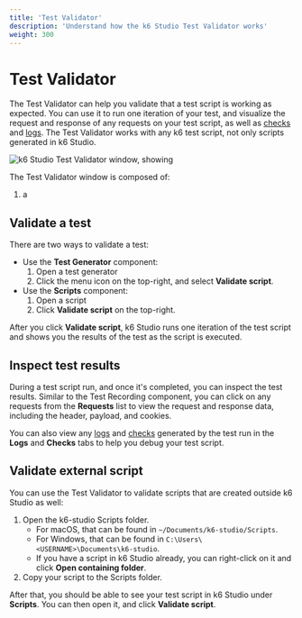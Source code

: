 ```yaml
---
title: 'Test Validator'
description: 'Understand how the k6 Studio Test Validator works'
weight: 300
---
```


# Test Validator

The Test Validator can help you validate that a test script is working as expected. You can use it to run one iteration of your test, and visualize the request and response of any requests on your test script, as well as [checks](https://grafana.com/docs/k6/latest/using-k6/checks/) and [logs](https://grafana.com/docs/grafana-cloud/testing/k6/analyze-results/inspect-test-results/inspect-logs/). The Test Validator works with any k6 test script, not only scripts generated in k6 Studio.

![k6 Studio Test Validator window, showing ](/media/docs/k6-studio/screenshot-k6-studio-test-validator.png)

The Test Validator window is composed of:

1. a

## Validate a test

There are two ways to validate a test:

- Use the **Test Generator** component:
  1.  Open a test generator
  2.  Click the menu icon on the top-right, and select **Validate script**.
- Use the **Scripts** component:
  1.  Open a script
  2.  Click **Validate script** on the top-right.

After you click **Validate script**, k6 Studio runs one iteration of the test script and shows you the results of the test as the script is executed.

## Inspect test results

During a test script run, and once it's completed, you can inspect the test results. Similar to the Test Recording component, you can click on any requests from the **Requests** list to view the request and response data, including the header, payload, and cookies.

You can also view any [logs](https://grafana.com/docs/grafana-cloud/testing/k6/analyze-results/inspect-test-results/inspect-logs/) and [checks](https://grafana.com/docs/k6/latest/using-k6/checks/) generated by the test run in the **Logs** and **Checks** tabs to help you debug your test script.

## Validate external script

You can use the Test Validator to validate scripts that are created outside k6 Studio as well:

1. Open the k6-studio Scripts folder.
   - For macOS, that can be found in `~/Documents/k6-studio/Scripts`.
   - For Windows, that can be found in `C:\Users\<USERNAME>\Documents\k6-studio`.
   - If you have a script in k6 Studio already, you can right-click on it and click **Open containing folder**.
2. Copy your script to the Scripts folder.

After that, you should be able to see your test script in k6 Studio under **Scripts**. You can then open it, and click **Validate script**.
